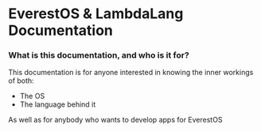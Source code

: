 # EverestOS & LambdaLang Documentation

### What is this documentation, and who is it for?

This documentation is for anyone interested in knowing the inner workings of both:
- The OS
- The language behind it

As well as for anybody who wants to develop apps for EverestOS
